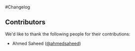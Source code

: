 #Changelog


## Contributors
We'd like to thank the following people for their contributions:
- Ahmed Saheed ([@ahmedsaheed](https://github.com/ahmedsaheed))
